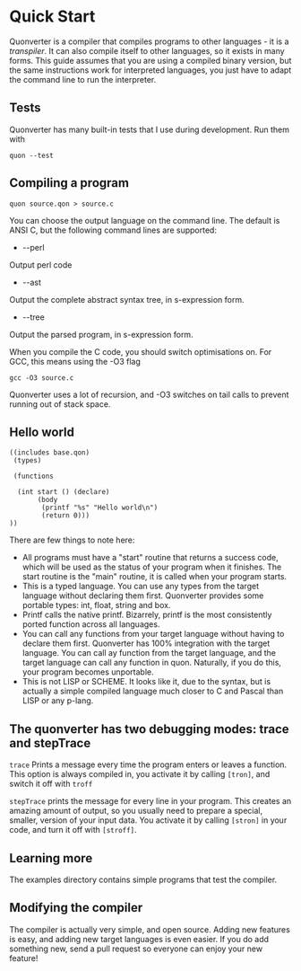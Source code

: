 # Quick Start

Quonverter is a compiler that compiles programs to other languages - it is a _transpiler_.  It can also compile itself to other languages, so it exists in many forms.  This guide assumes that you are using a compiled binary version, but the same instructions work for interpreted languages, you just have to adapt the command line to run the interpreter.

## Tests

Quonverter has many built-in tests that I use during development.  Run them with 

    quon --test

## Compiling a program

    quon source.qon > source.c

You can choose the output language on the command line.  The default is ANSI C, but the following command lines are supported:

* --perl

Output perl code

* --ast

Output the complete abstract syntax tree, in s-expression form.

* --tree

Output the parsed program, in s-expression form.


When you compile the C code, you should switch optimisations on.  For GCC, this means using the -O3 flag

    gcc -O3 source.c

Quonverter uses a lot of recursion, and -O3 switches on tail calls to prevent running out of stack space.

## Hello world

    ((includes base.qon)
     (types)

     (functions

      (int start () (declare)
           (body
            (printf "%s" "Hello world\n")
            (return 0))) 
    ))

There are few things to note here:

* All programs must have a "start" routine that returns a success code, which will be used as the status of your program when it finishes.  The start routine is the "main" routine, it is called when your program starts.
* This is a typed language.  You can use any types from the target language without declaring them first.  Quonverter provides some portable types:  int, float, string and box.
* Printf calls the native printf.  Bizarrely, printf is the most consistently ported function across all languages.
* You can call any functions from your target language without having to declare them first.  Quonverter has 100% integration with the target language.  You can call ay function from the target language, and the target language can  call any function in quon.  Naturally, if you do this, your program becomes unportable.
* This is not LISP or SCHEME.  It looks like it, due to the syntax, but is actually a simple compiled language much closer to C and Pascal than LISP or any p-lang.

## The quonverter has two debugging modes:  trace and stepTrace

```trace``` Prints a message every time the program enters or leaves a function.  This option is always compiled in, you activate it by calling ```[tron]```, and switch it off with ```troff```

```stepTrace``` prints the message for every line in your program.  This creates an amazing amount of output, so you usually need to prepare a special, smaller, version of your input data.  You activate it by calling ```[stron]``` in your code, and turn it off with ```[stroff]```.

## Learning more

The examples directory contains simple programs that test the compiler.

## Modifying the compiler

The compiler is actually very simple, and open source.  Adding new features is easy, and adding new target languages is even easier.  If you do add something new, send a pull request so everyone can enjoy your new feature!
